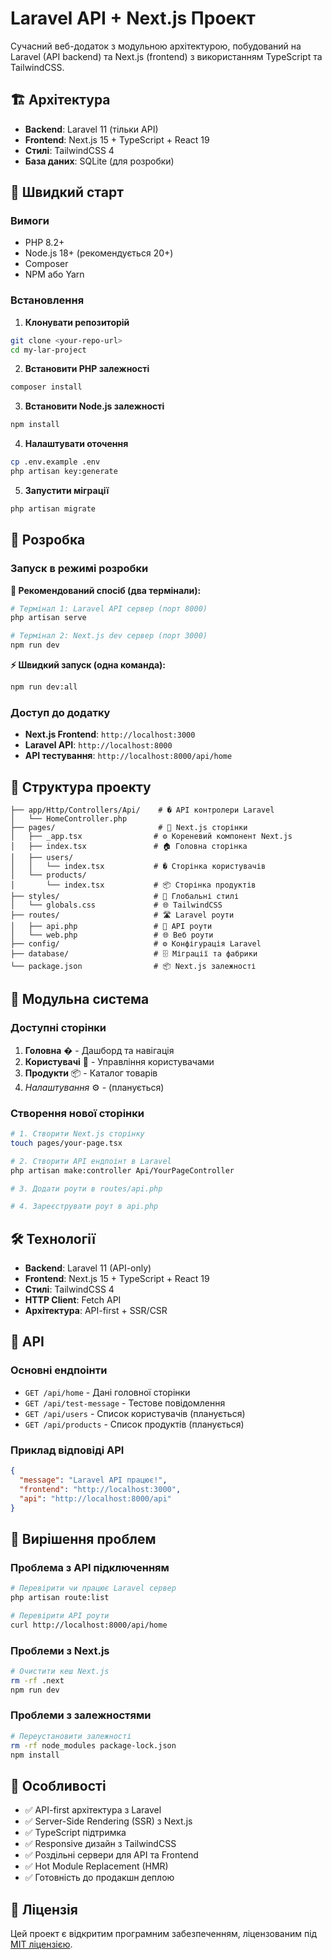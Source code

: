 # Laravel API + Next.js Проект

Сучасний веб-додаток з модульною архітектурою, побудований на Laravel (API backend) та Next.js (frontend) з використанням TypeScript та TailwindCSS.

## 🏗️ Архітектура

- **Backend**: Laravel 11 (тільки API)
- **Frontend**: Next.js 15 + TypeScript + React 19
- **Стилі**: TailwindCSS 4
- **База даних**: SQLite (для розробки)

## 🚀 Швидкий старт

### Вимоги
- PHP 8.2+
- Node.js 18+ (рекомендується 20+)
- Composer
- NPM або Yarn

### Встановлення

1. **Клонувати репозиторій**
```bash
git clone <your-repo-url>
cd my-lar-project
```

2. **Встановити PHP залежності**
```bash
composer install
```

3. **Встановити Node.js залежності**
```bash
npm install
```

4. **Налаштувати оточення**
```bash
cp .env.example .env
php artisan key:generate
```

5. **Запустити міграції**
```bash
php artisan migrate
```

## 🔧 Розробка

### Запуск в режимі розробки

**🎯 Рекомендований спосіб (два термінали):**
```bash
# Термінал 1: Laravel API сервер (порт 8000)
php artisan serve

# Термінал 2: Next.js dev сервер (порт 3000)
npm run dev
```

**⚡ Швидкий запуск (одна команда):**
```bash
npm run dev:all
```

### Доступ до додатку

- **Next.js Frontend**: `http://localhost:3000`
- **Laravel API**: `http://localhost:8000`
- **API тестування**: `http://localhost:8000/api/home`

## 📁 Структура проекту

```
├── app/Http/Controllers/Api/    # � API контролери Laravel
│   └── HomeController.php
├── pages/                       # 📄 Next.js сторінки
│   ├── _app.tsx                # ⚙️ Кореневий компонент Next.js
│   ├── index.tsx               # 🏠 Головна сторінка
│   ├── users/
│   │   └── index.tsx           # � Сторінка користувачів
│   └── products/
│       └── index.tsx           # 📦 Сторінка продуктів
├── styles/                     # 🎨 Глобальні стилі
│   └── globals.css             # 🌐 TailwindCSS
├── routes/                     # 🛣️ Laravel роути
│   ├── api.php                 # 🔌 API роути
│   └── web.php                 # 🌐 Веб роути
├── config/                     # ⚙️ Конфігурація Laravel
├── database/                   # 🗄️ Міграції та фабрики
└── package.json                # 📦 Next.js залежності
```

## 🧩 Модульна система

### Доступні сторінки

1. **Головна** � - Дашборд та навігація
2. **Користувачі** 👥 - Управління користувачами
3. **Продукти** 📦 - Каталог товарів
4. *Налаштування* ⚙️ - (планується)

### Створення нової сторінки

```bash
# 1. Створити Next.js сторінку
touch pages/your-page.tsx

# 2. Створити API ендпоінт в Laravel
php artisan make:controller Api/YourPageController

# 3. Додати роути в routes/api.php

# 4. Зареєструвати роут в api.php
```

## 🛠 Технології

- **Backend**: Laravel 11 (API-only)
- **Frontend**: Next.js 15 + TypeScript + React 19
- **Стилі**: TailwindCSS 4
- **HTTP Client**: Fetch API
- **Архітектура**: API-first + SSR/CSR

## 📝 API

### Основні ендпоінти

- `GET /api/home` - Дані головної сторінки
- `GET /api/test-message` - Тестове повідомлення
- `GET /api/users` - Список користувачів (планується)
- `GET /api/products` - Список продуктів (планується)

### Приклад відповіді API

```json
{
  "message": "Laravel API працює!",
  "frontend": "http://localhost:3000",
  "api": "http://localhost:8000/api"
}
```

## 🚨 Вирішення проблем

### Проблема з API підключенням

```bash
# Перевірити чи працює Laravel сервер
php artisan route:list

# Перевірити API роути
curl http://localhost:8000/api/home
```

### Проблеми з Next.js

```bash
# Очистити кеш Next.js
rm -rf .next
npm run dev
```

### Проблеми з залежностями

```bash
# Переустановити залежності
rm -rf node_modules package-lock.json
npm install
```

## 🎯 Особливості

- ✅ API-first архітектура з Laravel
- ✅ Server-Side Rendering (SSR) з Next.js
- ✅ TypeScript підтримка
- ✅ Responsive дизайн з TailwindCSS
- ✅ Роздільні сервери для API та Frontend
- ✅ Hot Module Replacement (HMR)
- ✅ Готовність до продакшн деплою

## 📄 Ліцензія

Цей проект є відкритим програмним забезпеченням, ліцензованим під [MIT ліцензією](https://opensource.org/licenses/MIT).